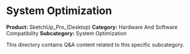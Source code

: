 # System Optimization

**Product:** SketchUp_Pro_(Desktop)
**Category:** Hardware And Software Compatibility
**Subcategory:** System Optimization

This directory contains Q&A content related to this specific subcategory.
